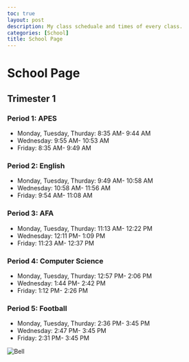 ```yaml
---
toc: true
layout: post
description: My class scheduale and times of every class. 
categories: [School]
title: School Page
---
```

# School Page 
## Trimester 1
### Period 1: APES
- Monday, Tuesday, Thurday: 8:35 AM- 9:44 AM
- Wednesday: 9:55 AM- 10:53 AM
- Friday: 8:35 AM- 9:49 AM
### Period 2: English
- Monday, Tuesday, Thurday: 9:49 AM- 10:58 AM
- Wednesday: 10:58 AM- 11:56 AM
- Friday: 9:54 AM- 11:08 AM
### Period 3: AFA
- Monday, Tuesday, Thurday: 11:13 AM- 12:22 PM
- Wednesday: 12:11 PM- 1:09 PM
- Friday: 11:23 AM- 12:37 PM
### Period 4: Computer Science 
- Monday, Tuesday, Thurday: 12:57 PM- 2:06 PM
- Wednesday: 1:44 PM- 2:42 PM
- Friday: 1:12 PM- 2:26 PM
### Period 5: Football
- Monday, Tuesday, Thurday: 2:36 PM- 3:45 PM
- Wednesday: 2:47 PM- 3:45 PM
- Friday: 2:31 PM- 3:45 PM


![Bell]({{site.baseurl}}/images/BellForCompSci.jpeg)